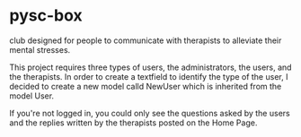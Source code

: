 # pysc-box
club designed for people to communicate with therapists to alleviate their mental stresses.

This project requires three types of users, the administrators, the users, and the therapists. In order to create a textfield to identify the type of the user, I decided to create a new model calld NewUser which is inherited from the model User. 

If you're not logged in, you could only see the questions asked by the users and the replies written by the therapists posted on the Home Page.